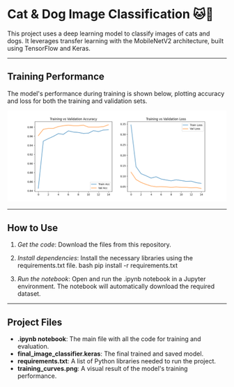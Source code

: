 # Cat & Dog Image Classification 🐱🐶

This project uses a deep learning model to classify images of cats and dogs. It leverages transfer learning with the MobileNetV2 architecture, built using TensorFlow and Keras.

---

## Training Performance
The model's performance during training is shown below, plotting accuracy and loss for both the training and validation sets.

![Model Training Curves](training_curves.png)



---

## How to Use
1.  *Get the code*:
    Download the files from this repository.

2.  *Install dependencies*:
    Install the necessary libraries using the requirements.txt file.
    bash
    pip install -r requirements.txt
    
3.  *Run the notebook*:
    Open and run the .ipynb notebook in a Jupyter environment. The notebook will automatically download the required dataset.

---

## Project Files
* **.ipynb notebook**: The main file with all the code for training and evaluation.
* **final_image_classifier.keras**: The final trained and saved model.
* **requirements.txt**: A list of Python libraries needed to run the project.
* **training_curves.png**: A visual result of the model's training performance.
